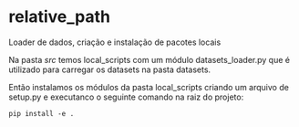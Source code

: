 # relative_path
Loader de dados, criação e instalação de pacotes locais

Na pasta *src* temos local_scripts com um módulo datasets_loader.py que é utilizado para carregar os datasets na pasta datasets.

Então instalamos os módulos da pasta local_scripts criando um arquivo de setup.py e executanco o seguinte comando na raiz do projeto:

    pip install -e .
